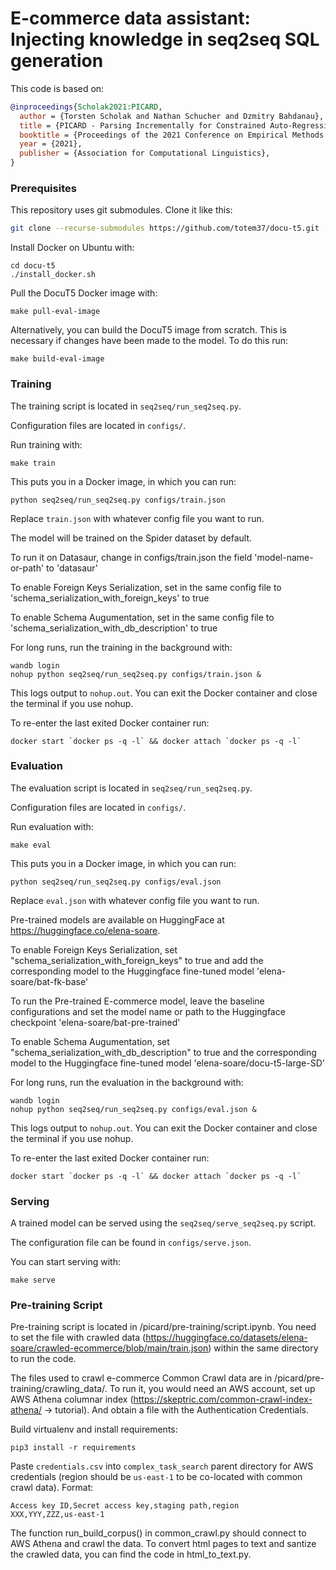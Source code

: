 
# E-commerce data assistant: Injecting knowledge in seq2seq SQL generation

This code is based on:

```bibtex
@inproceedings{Scholak2021:PICARD,
  author = {Torsten Scholak and Nathan Schucher and Dzmitry Bahdanau},
  title = {PICARD - Parsing Incrementally for Constrained Auto-Regressive Decoding from Language Models},
  booktitle = {Proceedings of the 2021 Conference on Empirical Methods in Natural Language Processing},
  year = {2021},
  publisher = {Association for Computational Linguistics},
}
```

### Prerequisites

This repository uses git submodules. Clone it like this:
```sh
git clone --recurse-submodules https://github.com/totem37/docu-t5.git
```

Install Docker on Ubuntu with:
```
cd docu-t5
./install_docker.sh
```

Pull the DocuT5 Docker image with:
```
make pull-eval-image
```

Alternatively, you can build the DocuT5 image from scratch. This is necessary if changes have been made to the model. To do this run:
```
make build-eval-image
```

### Training

The training script is located in `seq2seq/run_seq2seq.py`.

Configuration files are located in `configs/`.

Run training with:
```
make train
```
This puts you in a Docker image, in which you can run:
```
python seq2seq/run_seq2seq.py configs/train.json
```
Replace `train.json` with whatever config file you want to run.

The model will be trained on the Spider dataset by default. 

To run it on Datasaur, change in configs/train.json the field 'model-name-or-path' to 'datasaur'

To enable Foreign Keys Serialization, set in the same config file to 'schema_serialization_with_foreign_keys' to true

To enable Schema Augumentation, set in the same config file to 'schema_serialization_with_db_description' to true

For long runs, run the training in the background with:
```
wandb login
nohup python seq2seq/run_seq2seq.py configs/train.json &
```
This logs output to `nohup.out`. You can exit the Docker container and close the terminal if you use nohup.

To re-enter the last exited Docker container run:
```
docker start `docker ps -q -l` && docker attach `docker ps -q -l`
```

### Evaluation

The evaluation script is located in `seq2seq/run_seq2seq.py`.

Configuration files are located in `configs/`.

Run evaluation with:
```
make eval
```
This puts you in a Docker image, in which you can run:
```
python seq2seq/run_seq2seq.py configs/eval.json
```
Replace `eval.json` with whatever config file you want to run.

Pre-trained models are available on HuggingFace at https://huggingface.co/elena-soare.

To enable Foreign Keys Serialization, set "schema_serialization_with_foreign_keys" to true and add the corresponding model to the Huggingface fine-tuned model 'elena-soare/bat-fk-base'

To run the Pre-trained E-commerce model, leave the baseline configurations and set the model name or path to the Huggingface checkpoint 'elena-soare/bat-pre-trained'

To enable Schema Augumentation, set "schema_serialization_with_db_description" to true and the corresponding model to the Huggingface fine-tuned model 'elena-soare/docu-t5-large-SD'

For long runs, run the evaluation in the background with:
```
wandb login
nohup python seq2seq/run_seq2seq.py configs/eval.json &
```
This logs output to `nohup.out`. You can exit the Docker container and close the terminal if you use nohup.

To re-enter the last exited Docker container run:
```
docker start `docker ps -q -l` && docker attach `docker ps -q -l`
```

### Serving

A trained model can be served using the `seq2seq/serve_seq2seq.py` script.

The configuration file can be found in `configs/serve.json`.

You can start serving with:
```
make serve
```

### Pre-training Script
Pre-training script is located in /picard/pre-training/script.ipynb. You need to set the file with crawled data (https://huggingface.co/datasets/elena-soare/crawled-ecommerce/blob/main/train.json) within the same directory to run the code.

The files used to crawl e-commerce Common Crawl data are in /picard/pre-training/crawling_data/. To run it, you would need an AWS account, set up AWS Athena columnar index (https://skeptric.com/common-crawl-index-athena/ -> tutorial). And obtain a file with the Authentication Credentials.

Build virtualenv and install requirements:
```
pip3 install -r requirements 
```
Paste `credentials.csv` into `complex_task_search` parent directory for AWS credentials (region should be `us-east-1` 
to be co-located with common crawl data). Format:
```
Access key ID,Secret access key,staging path,region
XXX,YYY,ZZZ,us-east-1
```

The function run_build_corpus() in common_crawl.py should connect to AWS Athena and crawl the data.
To convert html pages to text and santize the crawled data, you can find the code in html_to_text.py.



